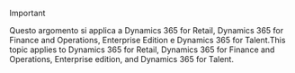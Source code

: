> [!IMPORTANT]
> <span data-ttu-id="7573f-101">Questo argomento si applica a Dynamics 365 for Retail, Dynamics 365 for Finance and Operations, Enterprise Edition e Dynamics 365 for Talent.</span><span class="sxs-lookup"><span data-stu-id="7573f-101">This topic applies to Dynamics 365 for Retail, Dynamics 365 for Finance and Operations, Enterprise edition, and Dynamics 365 for Talent.</span></span>

